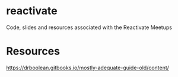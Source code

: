# reactivate
Code, slides and resources associated with the Reactivate Meetups

# Resources
https://drboolean.gitbooks.io/mostly-adequate-guide-old/content/
